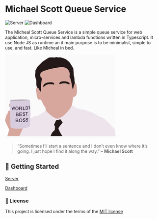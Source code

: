 # Michael Scott Queue Service

![Server](https://github.com/hrozan/michael-scott-queue-service/workflows/Server/badge.svg)
![Dashboard](https://github.com/hrozan/michael-scott-queue-service/workflows/Dash/badge.svg)

The Micheal Scott Queue Service is a simple queue service for web application, micro-services and lambda functions written in Typescript. It use Node JS as runtime an it main purpose is to be minimalist, simple to use, and fast. Like Micheal in bed.

![Michael Scott](./docs/img/logo.jpg)

> “Sometimes I’ll start a sentence and I don’t even know where it’s going. I just hope I find it along the way.” – **Michael Scott**

## :rocket: Getting Started

[Server](./packages/server/README.md)

[Dashboard](./packages/dash/README.md)

### :page_facing_up: License

This project is licensed under the terms of the [MIT license](/LICENSE)
